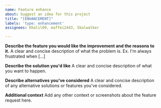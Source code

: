 ```yaml
---
name: Feature enhance
about: Suggest an idea for this project
title: "[ENHANCEMENT]"
labels: 'type: enhancement'
assignees: Khalil09, maffei2443, Skalwalker

---
```


**Describe the feature you would like the improvement and the reasons to it.**
A clear and concise description of what the problem is. Ex. I'm always frustrated when [...]

**Describe the solution you'd like**
A clear and concise description of what you want to happen.

**Describe alternatives you've considered**
A clear and concise description of any alternative solutions or features you've considered.

**Additional context**
Add any other context or screenshots about the feature request here.
